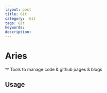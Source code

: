 ```yaml
---
layout: post
title: Git
category:  Git
tags: Git
keywords:
description:
---
```


# Aries
:aries: Tools to manage code &amp; github pages &amp; blogs

## Usage
